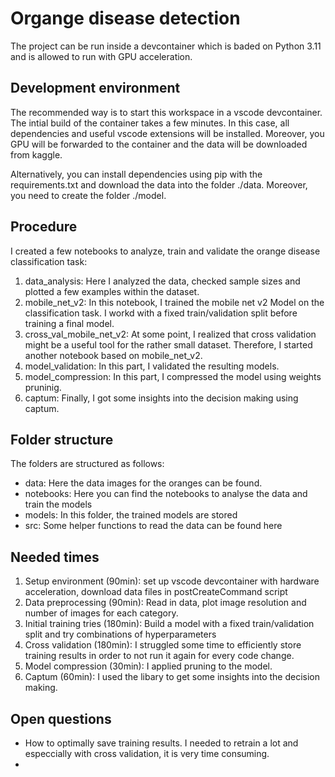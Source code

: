 # Organge disease detection

The project can be run inside a devcontainer which is baded on Python 3.11 and is allowed to run with GPU acceleration.

## Development environment

The recommended way is to start this workspace in a vscode devcontainer. The intial build of the container takes a few minutes. In this case, all dependencies and useful vscode extensions will be installed. Moreover, you GPU will be forwarded to the container and the data will be downloaded from kaggle.

Alternatively, you can install dependencies using pip with the requirements.txt and download the data into the folder ./data. Moreover, you need to create the folder ./model. 

## Procedure

I created a few notebooks to analyze, train and validate the orange disease classification task:

1. data_analysis: Here I analyzed the data, checked sample sizes and plotted a few examples within the dataset.
2. mobile_net_v2: In this notebook, I trained the mobile net v2 Model on the classification task. I workd with a fixed train/validation split before training a final model.
3. cross_val_mobile_net_v2: At some point, I realized that cross validation might be a useful tool for the rather small dataset. Therefore, I started another notebook based on mobile_net_v2. 
4. model_validation: In this part, I validated the resulting models.
5. model_compression: In this part, I compressed the model using weights pruninig. 
5. captum: Finally, I got some insights into the decision making using captum. 

## Folder structure

The folders are structured as follows:

- data: Here the data images for the oranges can be found.
- notebooks: Here you can find the notebooks to analyse the data and train the models
- models: In this folder, the trained models are stored
- src: Some helper functions to read the data can be found here


## Needed times

1. Setup environment (90min): set up vscode devcontainer with hardware acceleration, download data files in postCreateCommand script
2. Data preprocessing (90min): Read in data, plot image resolution and number of images for each category.  
3. Initial training tries (180min): Build a model with a fixed train/validation split and try combinations of hyperparameters 
4. Cross validation (180min): I struggled some time to efficiently store training results in order to not run it again for every code change. 
5. Model compression (30min): I applied pruning to the model.  
6. Captum (60min): I used the libary to get some insights into the decision making.

## Open questions

- How to optimally save training results. I needed to retrain a lot and especcially with cross validation, it is very time consuming.
- 